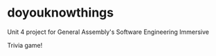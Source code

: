 # doyouknowthings
Unit 4 project for General Assembly's Software Engineering Immersive

Trivia game!
